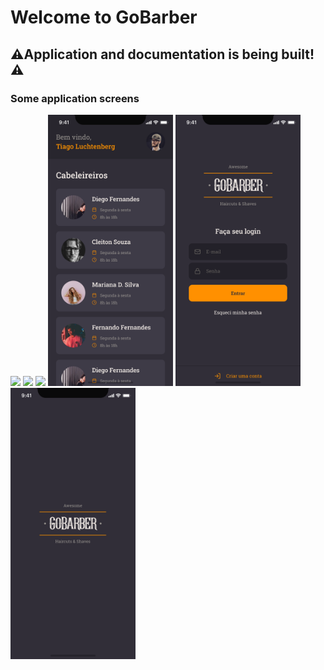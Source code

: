 # Welcome to GoBarber

## ⚠️Application and documentation is being built!⚠️

### Some application screens
<img src="https://github.com/vinicius-vph/gobarber-mobile/tree/main/appgobarber/assets/Cadastras.png" width="200px" />
<img src="https://github.com/vinicius-vph/gobarber-mobile/blob/main/appgobarber/assets/Concluído-1.png" width="200px" />
<img src="https://github.com/vinicius-vph/gobarber-mobile/blob/main/appgobarber/assets/Concluído.png" width="200px" />
<img src="https://github.com/vinicius-vph/gobarber-mobile/blob/main/appgobarber/assets/Lista.png" width="200px" />
<img src="https://github.com/vinicius-vph/gobarber-mobile/blob/main/appgobarber/assets/Login.png" width="200px" />
<img src="https://github.com/vinicius-vph/gobarber-mobile/blob/main/appgobarber/assets/Splash.png" width="200px" />

